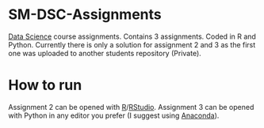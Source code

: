 # SM-DSC-Assignments
[Data Science](https://fagbesk.sam.sdu.dk/?fag_id=38412) course assignments. Contains 3 assignments. Coded in R and Python. Currently there is only a solution for assignment 2 and 3 as the first one was uploaded to another students repository (Private).

# How to run
Assignment 2 can be opened with [R](https://www.r-project.org/)/[RStudio](https://www.rstudio.com/).
Assignment 3 can be opened with Python in any editor you prefer (I suggest using [Anaconda](https://anaconda.org/)).
